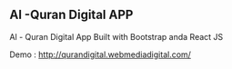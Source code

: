 
## Al -Quran Digital APP
Al - Quran Digital App Built with Bootstrap anda React JS

Demo : http://qurandigital.webmediadigital.com/
